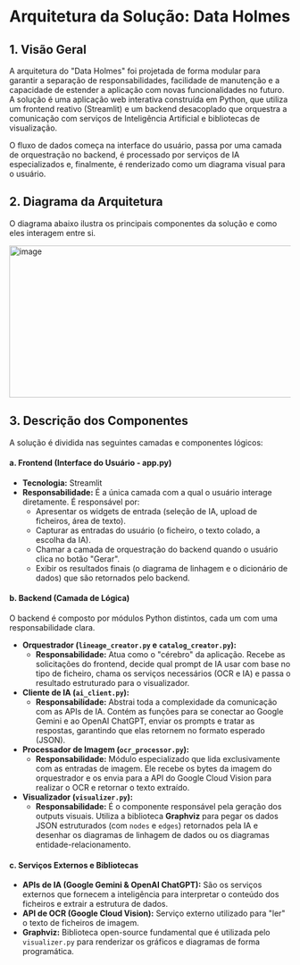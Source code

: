 # Arquitetura da Solução: Data Holmes

## 1. Visão Geral

A arquitetura do "Data Holmes" foi projetada de forma modular para garantir a separação de responsabilidades, facilidade de manutenção e a capacidade de estender a aplicação com novas funcionalidades no futuro. A solução é uma aplicação web interativa construída em Python, que utiliza um frontend reativo (Streamlit) e um backend desacoplado que orquestra a comunicação com serviços de Inteligência Artificial e bibliotecas de visualização.

O fluxo de dados começa na interface do usuário, passa por uma camada de orquestração no backend, é processado por serviços de IA especializados e, finalmente, é renderizado como um diagrama visual para o usuário.

## 2. Diagrama da Arquitetura

O diagrama abaixo ilustra os principais componentes da solução e como eles interagem entre si.

<img width="1215" height="272" alt="image" src="https://github.com/user-attachments/assets/2e157c7e-61ac-445b-ad4a-e46ceb43097a" />

## 3. Descrição dos Componentes

A solução é dividida nas seguintes camadas e componentes lógicos:

#### a. Frontend (Interface do Usuário - app.py)

* **Tecnologia:** Streamlit
* **Responsabilidade:** É a única camada com a qual o usuário interage diretamente. É responsável por:
    * Apresentar os widgets de entrada (seleção de IA, upload de ficheiros, área de texto).
    * Capturar as entradas do usuário (o ficheiro, o texto colado, a escolha da IA).
    * Chamar a camada de orquestração do backend quando o usuário clica no botão "Gerar".
    * Exibir os resultados finais (o diagrama de linhagem e o dicionário de dados) que são retornados pelo backend.

#### b. Backend (Camada de Lógica)

O backend é composto por módulos Python distintos, cada um com uma responsabilidade clara.

* **Orquestrador (`lineage_creator.py` e `catalog_creator.py`):**
    * **Responsabilidade:** Atua como o "cérebro" da aplicação. Recebe as solicitações do frontend, decide qual prompt de IA usar com base no tipo de ficheiro, chama os serviços necessários (OCR e IA) e passa o resultado estruturado para o visualizador.
* **Cliente de IA (`ai_client.py`):**
    * **Responsabilidade:** Abstrai toda a complexidade da comunicação com as APIs de IA. Contém as funções para se conectar ao Google Gemini e ao OpenAI ChatGPT, enviar os prompts e tratar as respostas, garantindo que elas retornem no formato esperado (JSON).
* **Processador de Imagem (`ocr_processor.py`):**
    * **Responsabilidade:** Módulo especializado que lida exclusivamente com as entradas de imagem. Ele recebe os bytes da imagem do orquestrador e os envia para a API do Google Cloud Vision para realizar o OCR e retornar o texto extraído.
* **Visualizador (`visualizer.py`):**
    * **Responsabilidade:** É o componente responsável pela geração dos outputs visuais. Utiliza a biblioteca **Graphviz** para pegar os dados JSON estruturados (com `nodes` e `edges`) retornados pela IA e desenhar os diagramas de linhagem de dados ou os diagramas entidade-relacionamento.

#### c. Serviços Externos e Bibliotecas

* **APIs de IA (Google Gemini & OpenAI ChatGPT):** São os serviços externos que fornecem a inteligência para interpretar o conteúdo dos ficheiros e extrair a estrutura de dados.
* **API de OCR (Google Cloud Vision):** Serviço externo utilizado para "ler" o texto de ficheiros de imagem.
* **Graphviz:** Biblioteca open-source fundamental que é utilizada pelo `visualizer.py` para renderizar os gráficos e diagramas de forma programática.
